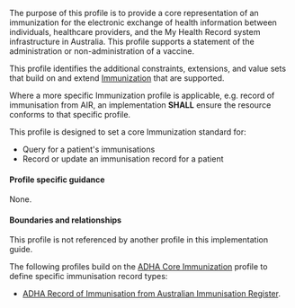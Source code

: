 The purpose of this profile is to provide a core representation of an immunization for the electronic exchange of health information between individuals, healthcare providers, and the My Health Record system infrastructure in Australia. This profile supports a statement of the administration or non-administration of a vaccine.

This profile identifies the additional constraints, extensions, and value sets that build on and extend [Immunization](http://hl7.org/fhir/R4/immunization.html) that are supported. 

Where a more specific Immunization profile is applicable, e.g. record of immunisation from AIR, an implementation **SHALL** ensure the resource conforms to that specific profile.

This profile is designed to set a core Immunization standard for:
* Query for a patient's immunisations
* Record or update an immunisation record for a patient


#### Profile specific guidance
None.


#### Boundaries and relationships
This profile is not referenced by another profile in this implementation guide.

The following profiles build on the [ADHA Core Immunization](StructureDefinition-dh-immunization-core-1.html) profile to define specific immunisation record types:
* [ADHA Record of Immunisation from Australian Immunisation Register](StructureDefinition-dh-immunization-air-1.html).
